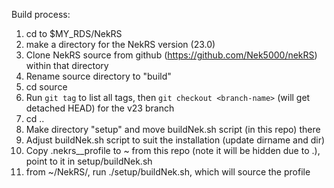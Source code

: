 Build process:

1)  cd to $MY_RDS/NekRS
2)  make a directory for the NekRS version (23.0)
3)  Clone NekRS source from github (https://github.com/Nek5000/nekRS) within that directory
4)  Rename source directory to "build"
5)  cd source
6)  Run `git tag` to list all tags, then `git checkout <branch-name>` (will get detached HEAD) for the v23 branch
7)  cd ..
8)  Make directory "setup" and move buildNek.sh script (in this repo) there
9)  Adjust buildNek.sh script to suit the installation (update dirname and dir)
10) Copy .nekrs_<version>_profile to ~ from this repo (note it will be hidden due to .), point to it in setup/buildNek.sh
11) from ~/NekRS/<version>, run ./setup/buildNek.sh, which will source the profile
